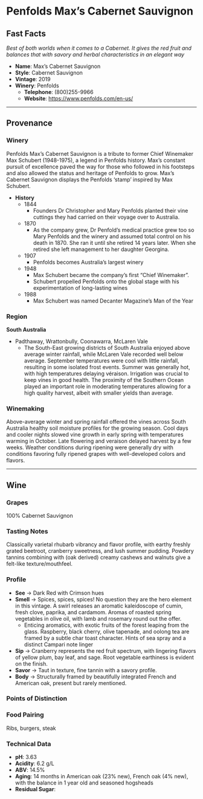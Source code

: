 # Penfolds Max’s Cabernet Sauvignon
## Fast Facts
*Best of both worlds when it comes to a Cabernet. It gives the red fruit and balances that with savory and herbal characteristics in an elegant way*
 - **Name**: Max’s Cabernet Sauvignon
 - **Style**: Cabernet Sauvignon
 - **Vintage**: 2019
 - **Winery**: Penfolds
     - **Telephone**: (800)255-9966
     - **Website**: https://www.penfolds.com/en-us/
- - - -

## Provenance

### Winery
Penfolds Max’s Cabernet Sauvignon is a tribute to former Chief Winemaker Max Schubert (1948-1975), a legend in Penfolds history. Max’s constant pursuit of excellence paved the way for those who followed in his footsteps and also allowed the status and heritage of Penfolds to grow. Max’s Cabernet Sauvignon displays the Penfolds ‘stamp’ inspired by Max Schubert.
 - **History**
	- 1844
		- Founders Dr Christopher and Mary Penfolds planted their vine cuttings they had carried on their voyage over to Australia.
	- 1870
		- As the company grew, Dr Penfold’s medical practice grew too so Mary Penfolds and the winery and assumed total control on his death in 1870. She ran it until she retired 14 years later.  When she retired she left management to her daughter Georgina.
	- 1907
		- Penfolds becomes Australia’s largest winery
	- 1948 
		- Max Schubert became the company’s first “Chief Winemaker”.
		- Schubert propelled Penfolds onto the global stage with his experimentation of long-lasting wines
	- 1988
		- Max Schubert was named Decanter Magazine’s Man of the Year

### Region
**South Australia**

 - Padthaway, Wrattonbully, Coonawarra, McLaren Vale
    - The South-East growing districts of South Australia enjoyed above average winter rainfall, while McLaren Vale recorded well below average. September temperatures were cool with little rainfall, resulting in some isolated frost events. Summer was generally hot, with high temperatures delaying véraison. Irrigation was crucial to keep vines in good health. The proximity of the Southern Ocean played an important role in moderating temperatures allowing for a high quality harvest, albeit with smaller yields than average.

### Winemaking 
Above-average winter and spring rainfall offered the vines across South Australia healthy soil moisture profiles for the growing season. Cool days and cooler nights slowed vine growth in early spring with temperatures warming in October. Late flowering and veraison delayed harvest by a few weeks. Weather conditions during ripening were generally dry with conditions favoring fully ripened grapes with well-developed colors and flavors.
- - - -

## Wine
### Grapes
100% Cabernet Sauvignon

### Tasting Notes
Classically varietal rhubarb vibrancy and flavor profile, with earthy freshly grated beetroot, cranberry sweetness, and lush summer pudding. Powdery tannins combining with (oak derived) creamy cashews and walnuts give a felt-like texture/mouthfeel.

### Profile
 - **See** →  Dark Red with Crimson hues
 - **Smell** → Spices, spices, spices! No question they are the hero element in this vintage. A swirl releases an aromatic kaleidoscope of cumin, fresh clove, paprika, and cardamom. Aromas of roasted spring vegetables in olive oil, with lamb and rosemary round out the offer.
     - Enticing aromatics, with exotic fruits of the forest leaping from the glass. Raspberry, black cherry, olive tapenade, and oolong tea are framed by a  subtle char toast character.  Hints of sea spray and a distinct Campari note linger
 - **Sip** → Cranberry represents the red fruit spectrum, with lingering flavors of yellow plum, bay leaf, and sage. Root vegetable earthiness is evident on the finish.
 - **Savor** → Taut in texture, fine tannin with a savory profile.
 - **Body** → Structurally framed by beautifully integrated French and American oak, present but rarely mentioned.

### Points of Distinction
### Food Pairing
Ribs, burgers, steak

### Technical Data
 - **pH**: 3.63
 - **Acidity**: 6.2 g/L
 - **ABV**: 14.5%
 - **Aging**: 14 months in American oak (23% new), French oak (4% new), with the balance in 1 year old and seasoned hogsheads
 - **Residual Sugar**: 

